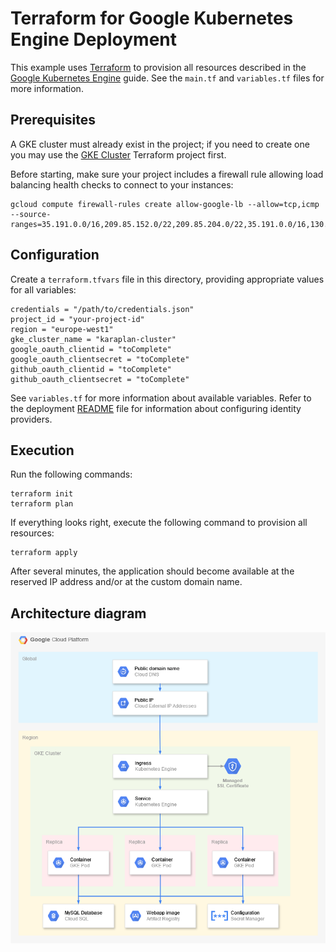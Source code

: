# Terraform for Google Kubernetes Engine Deployment

This example uses [Terraform](https://terraform.io) to provision all resources described in the [Google Kubernetes Engine](../../gcp/gke) guide. See the `main.tf` and `variables.tf` files for more information.

## Prerequisites

A GKE cluster must already exist in the project; if you need to create one you may use the [GKE Cluster](../gke-cluster) Terraform project first.

Before starting, make sure your project includes a firewall rule allowing load balancing health checks to connect to your instances:
```
gcloud compute firewall-rules create allow-google-lb --allow=tcp,icmp --source-ranges=35.191.0.0/16,209.85.152.0/22,209.85.204.0/22,35.191.0.0/16,130.211.0.0/22
```

## Configuration

Create a `terraform.tfvars` file in this directory, providing appropriate values for all variables:

    credentials = "/path/to/credentials.json"
    project_id = "your-project-id"
    region = "europe-west1"
    gke_cluster_name = "karaplan-cluster"
    google_oauth_clientid = "toComplete"
    google_oauth_clientsecret = "toComplete"
    github_oauth_clientid = "toComplete"
    github_oauth_clientsecret = "toComplete"

See `variables.tf` for more information about available variables.
Refer to the deployment [README](../../README.md) file for information about configuring identity providers.

## Execution

Run the following commands:

    terraform init
    terraform plan

If everything looks right, execute the following command to provision all resources:

    terraform apply

After several minutes, the application should become available at the reserved IP address and/or at the custom domain name.

## Architecture diagram

![Architecture](../../gcp/gke/architecture.png)
